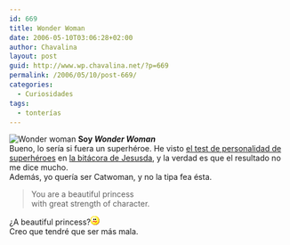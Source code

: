```yaml
---
id: 669
title: Wonder Woman
date: 2006-05-10T03:06:28+02:00
author: Chavalina
layout: post
guid: http://www.wp.chavalina.net/?p=669
permalink: /2006/05/10/post-669/
categories:
  - Curiosidades
tags:
  - tonterías
---
```

<img class="imgizqda" src="http://www.seabreezecomputers.com/superhero/pics/wonderwoman.jpg" alt="Wonder woman" /> **Soy _Wonder Woman_**  
Bueno, lo sería si fuera un superhéroe. He visto <a href="http://www.seabreezecomputers.com/superhero" target="_blank">el test de personalidad de superhéroes</a> en <a href="http://sol.blogia.com/2006/051001-yo-no-queria-ser-spiderman-.php" target="_blank">la bitácora de Jesusda</a>, y la verdad es que el resultado no me dice mucho.  
Además, yo quería ser Catwoman, y no la tipa fea ésta.

> You are a beautiful princess  
> with great strength of character.

¿A beautiful princess?![emo](/imagenes/emoticonos/confuso.gif)  
Creo que tendré que ser más mala.